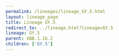 ```yaml
---
permalink: /lineages/lineage_GY.5.html
layout: lineage_page
title: Lineage GY.5
redirect_to: ../lineage.html?lineage=GY.5
lineage: GY.5
parent: XBB.1.16.2
children: ['GY.5']
---
```

